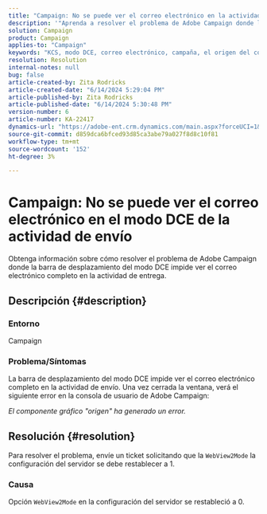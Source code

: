 ```yaml
---
title: "Campaign: No se puede ver el correo electrónico en la actividad de entrega en el modo DCE"
description: '"Aprenda a resolver el problema de Adobe Campaign donde la barra de desplazamiento del modo DCE impide ver el correo electrónico completo en la actividad de entrega".'
solution: Campaign
product: Campaign
applies-to: "Campaign"
keywords: "KCS, modo DCE, correo electrónico, campaña, el origen del componente gráfico ha generado un error, actividad de envío"
resolution: Resolution
internal-notes: null
bug: false
article-created-by: Zita Rodricks
article-created-date: "6/14/2024 5:29:04 PM"
article-published-by: Zita Rodricks
article-published-date: "6/14/2024 5:30:48 PM"
version-number: 6
article-number: KA-22417
dynamics-url: "https://adobe-ent.crm.dynamics.com/main.aspx?forceUCI=1&pagetype=entityrecord&etn=knowledgearticle&id=edf5d895-732a-ef11-840a-002248084fbb"
source-git-commit: d859dca6bfced93d85ca3abe79a027f8d8c10f81
workflow-type: tm+mt
source-wordcount: '152'
ht-degree: 3%

---
```


# Campaign: No se puede ver el correo electrónico en el modo DCE de la actividad de envío


Obtenga información sobre cómo resolver el problema de Adobe Campaign donde la barra de desplazamiento del modo DCE impide ver el correo electrónico completo en la actividad de entrega.

## Descripción {#description}


### Entorno

Campaign

### Problema/Síntomas

La barra de desplazamiento del modo DCE impide ver el correo electrónico completo en la actividad de envío. Una vez cerrada la ventana, verá el siguiente error en la consola de usuario de Adobe Campaign:

*El componente gráfico &quot;origen&quot; ha generado un error.*


## Resolución {#resolution}


Para resolver el problema, envíe un ticket solicitando que la `WebView2Mode` la configuración del servidor se debe restablecer a 1.

### Causa

Opción `WebView2Mode` en la configuración del servidor se restableció a 0.
